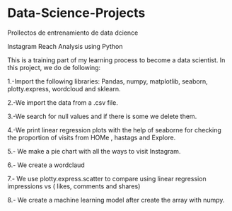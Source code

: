 # Data-Science-Projects
Prollectos de entrenamiento de data dcience


Instagram Reach Analysis using Python

This is a training part of my learning process to become a data scientist. In this project, we do de following:

1.-Import the following libraries: Pandas, numpy, matplotlib, seaborn, plotty.express, wordcloud and sklearn.

2.-We import the data from a .csv file.

3.-We search for null values and if there is some we delete them.

4.-We print linear regression plots with the help of seaborne for checking the proportion of visits from HOMe ,  hastags and Explore.

5.- We make a pie chart with all the ways to visit Instagram.

6.- We create a wordclaud

7.- We use plotty.express.scatter to compare using linear regression impressions vs ( likes, comments and shares)

8.- We create a machine learning model after create the array with numpy.
